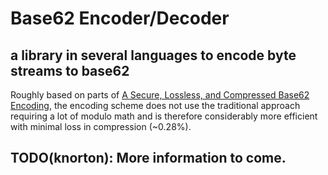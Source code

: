 # Base62 Encoder/Decoder

## a library in several languages to encode byte streams to base62

Roughly based on parts of [A Secure, Lossless, and Compressed Base62
Encoding](http://202.194.20.8/proc/ICCS2008/papers/156.pdf), the encoding scheme does
not use the traditional approach requiring a lot of modulo math and is therefore
considerably more efficient with minimal loss in compression (~0.28%).

## TODO(knorton): More information to come.
